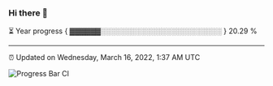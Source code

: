 ### Hi there 👋

⏳ Year progress { ▓▓▓▓▓▓░░░░░░░░░░░░░░░░░░░░░░░░ } 20.29 %

---

⏰ Updated on Wednesday, March 16, 2022, 1:37 AM UTC

![Progress Bar CI](https://github.com/arthurbuhl/arthurbuhl/workflows/Progress%20Bar%20CI/badge.svg)

